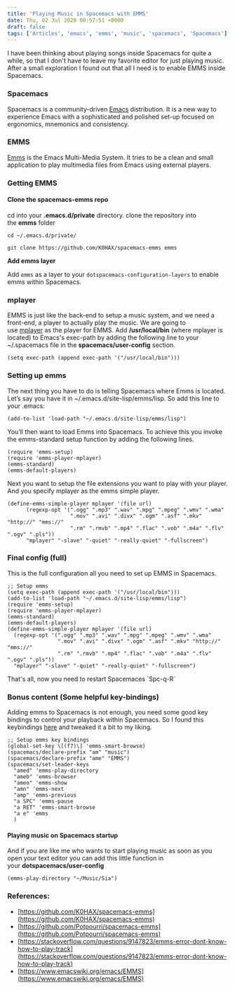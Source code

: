 ```yaml
---
title: 'Playing Music in Spacemacs with EMMS'
date: Thu, 02 Jul 2020 00:57:51 +0000
draft: false
tags: ['Articles', 'emacs', 'emms', 'music', 'spacemacs', 'Spacemacs']
---
```


I have been thinking about playing songs inside Spacemacs for quite a while, so that I don't have to leave my favorite editor for just playing music. After a small exploration I found out that all I need is to enable EMMS inside Spacemacs.

### Spacemacs

Spacemacs is a community-driven [Emacs](https://www.gnu.org/software/emacs/) distribution. It is a new way to experience Emacs with a sophisticated and polished set-up focused on ergonomics, mnemonics and consistency.

### EMMS

[Emms](https://www.gnu.org/software/emms/) is the Emacs Multi-Media System. It tries to be a clean and small application to play multimedia files from Emacs using external players.

### Getting EMMS

#### Clone the spacemacs-emms repo

cd into your **.emacs.d/private** directory. clone the repository into the **emms** folder

```
cd ~/.emacs.d/private/ 

git clone https://github.com/K0HAX/spacemacs-emms emms

```

**Add emms layer**

Add `emms` as a layer to your `dotspacemacs-configuration-layers` to enable emms within Spacemacs.

### mplayer

EMMS is just like the back-end to setup a music system, and we need a front-end, a player to actually play the music. We are going to use [mplayer](http://www.mplayerhq.hu/) as the player for EMMS. Add **/usr/local/bin** (where mplayer is located) to Emacs's exec-path by adding the following line to your ~/.spacemacs file in the **spacemacs/user-config** section.

```
(setq exec-path (append exec-path '("/usr/local/bin")))
```

### Setting up emms

The next thing you have to do is telling Spacemacs where Emms is located. Let’s say you have it in ~/.emacs.d/site-lisp/emms/lisp. So add this line to your .emacs:

```
(add-to-list 'load-path "~/.emacs.d/site-lisp/emms/lisp")

```

You’ll then want to load Emms into Spacemacs. To achieve this you invoke the emms-standard setup function by adding the following lines.

```
(require 'emms-setup)
(require 'emms-player-mplayer)
(emms-standard)
(emms-default-players)
```

Next you want to setup the file extensions you want to play with your player. And you specify mplayer as the emms simple player.

```
(define-emms-simple-player mplayer '(file url)
      (regexp-opt '(".ogg" ".mp3" ".wav" ".mpg" ".mpeg" ".wmv" ".wma"
                    ".mov" ".avi" ".divx" ".ogm" ".asf" ".mkv" "http://" "mms://"
                    ".rm" ".rmvb" ".mp4" ".flac" ".vob" ".m4a" ".flv" ".ogv" ".pls"))
      "mplayer" "-slave" "-quiet" "-really-quiet" "-fullscreen")

```

### Final config (full)

This is the full configuration all you need to set up EMMS in Spacemacs.

```
;; Setup emms
(setq exec-path (append exec-path '("/usr/local/bin")))
(add-to-list 'load-path "~/.emacs.d/site-lisp/emms/lisp")
(require 'emms-setup)
(require 'emms-player-mplayer)
(emms-standard)
(emms-default-players)
(define-emms-simple-player mplayer '(file url)
  (regexp-opt '(".ogg" ".mp3" ".wav" ".mpg" ".mpeg" ".wmv" ".wma"
                ".mov" ".avi" ".divx" ".ogm" ".asf" ".mkv" "http://" "mms://"
                ".rm" ".rmvb" ".mp4" ".flac" ".vob" ".m4a" ".flv" ".ogv" ".pls"))
  "mplayer" "-slave" "-quiet" "-really-quiet" "-fullscreen")

```

That's all, now you need to restart Spacemaces \`Spc-q-R\`

### Bonus content (Some helpful key-bindings)

Adding emms to Spacemacs is not enough, you need some good key bindings to control your playback within Spacemacs. So I found this keybindings [here](https://github.com/Potpourri/spacemacs-emms) and tweaked it a bit to my liking.

```
;; Setup emms key bindings
(global-set-key \[(f7)\] 'emms-smart-browse)
(spacemacs/declare-prefix "am" "music")
(spacemacs/declare-prefix "ame" "EMMS")
(spacemacs/set-leader-keys
  "amed" 'emms-play-directory
  "ameb" 'emms-browser
  "ameo" 'emms-show
  "amn" 'emms-next
  "amp" 'emms-previous
  "a SPC" 'emms-pause
  "a RET" 'emms-smart-browse
  "a e" 'emms
  )

```

#### Playing music on Spacemacs startup

And if you are like me who wants to start playing music as soon as you open your text editor you can add this little function in your **dotspacemacs/user-config**

```
(emms-play-directory "~/Music/Sia")

```

### References:

*   [https://github.com/K0HAX/spacemacs-emms](https://github.com/K0HAX/spacemacs-emms)
*   [https://github.com/Potpourri/spacemacs-emms](https://github.com/Potpourri/spacemacs-emms)
*   [https://stackoverflow.com/questions/9147823/emms-error-dont-know-how-to-play-track](https://stackoverflow.com/questions/9147823/emms-error-dont-know-how-to-play-track)
*   [https://www.emacswiki.org/emacs/EMMS](https://www.emacswiki.org/emacs/EMMS)